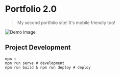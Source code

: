 # Portfolio 2.0
> My second portfolio site! It's mobile friendly too!

![Demo Image](https://i.ibb.co/LJ9gDhG/Screen-Shot-2019-11-17-at-12-01-05-PM.png)

## Project Development
```
npm i
npm run serve # development
npm run build & npm run deploy # deploy
```
